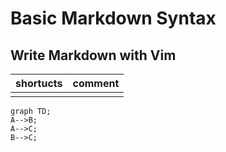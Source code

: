 # Basic Markdown Syntax

## Write Markdown with Vim

| shortucts | comment |
| -         | -       |
|           |         |


```mermaid
graph TD;
A-->B;
A-->C;
B-->C;
```
